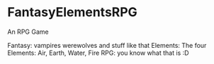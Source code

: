 FantasyElementsRPG
==================

An RPG Game

Fantasy: vampires werewolves and stuff like that
Elements: The four Elements: Air, Earth, Water, Fire
RPG: you know what that is :D
